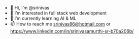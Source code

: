 - 👋 Hi, I’m @srinivas
- 👀 I’m interested in full stack web development
- 🌱 I’m currently learning AI & ML
- 📫 How to reach me srinivas86@hotmail.com or https://www.linkedin.com/in/srinivasamurthi-sr-b70a206b/

<!---
srinivas-86/srinivas-86 is a ✨ special ✨ repository because its `README.md` (this file) appears on your GitHub profile.
You can click the Preview link to take a look at your changes.
--->

